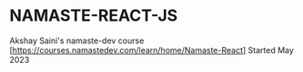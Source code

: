 # NAMASTE-REACT-JS
Akshay Saini's namaste-dev course [https://courses.namastedev.com/learn/home/Namaste-React]
Started May 2023